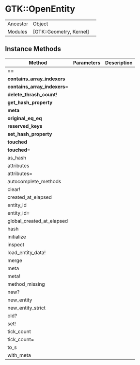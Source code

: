 # GTK::OpenEntity
|  |  |  |
| --- | --- | --- |
| Ancestor | Object |
| Modules | [GTK::Geometry, Kernel] |


## Instance Methods

| Method | Parameters | Description |
| --- | --- | --- |
| == |  |  |
| __contains_array_indexers__ |  |  |
| __contains_array_indexers__= |  |  |
| __delete_thrash_count__! |  |  |
| __get_hash_property__ |  |  |
| __meta__ |  |  |
| __original_eq_eq__ |  |  |
| __reserved_keys__ |  |  |
| __set_hash_property__ |  |  |
| __touched__ |  |  |
| __touched__= |  |  |
| as_hash |  |  |
| attributes |  |  |
| attributes= |  |  |
| autocomplete_methods |  |  |
| clear! |  |  |
| created_at_elapsed |  |  |
| entity_id |  |  |
| entity_id= |  |  |
| global_created_at_elapsed |  |  |
| hash |  |  |
| initialize |  |  |
| inspect |  |  |
| load_entity_data! |  |  |
| merge |  |  |
| meta |  |  |
| meta! |  |  |
| method_missing |  |  |
| new? |  |  |
| new_entity |  |  |
| new_entity_strict |  |  |
| old? |  |  |
| set! |  |  |
| tick_count |  |  |
| tick_count= |  |  |
| to_s |  |  |
| with_meta |  |  |
